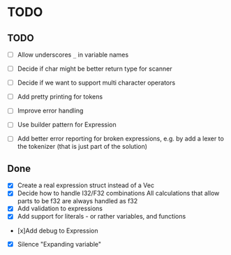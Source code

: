 # TODO


## TODO
- [ ] Allow underscores `_` in variable names

- [ ] Decide if char might be better return type for scanner
- [ ] Decide if we want to support multi character operators
- [ ] Add pretty printing for tokens
- [ ] Improve error handling
- [ ] Use builder pattern for Expression
- [ ] Add better error reporting for broken expressions, e.g. by add a lexer to the tokenizer (that is just part of the solution)

## Done
- [x] Create a real expression struct instead of a Vec<Token>
- [x] Decide how to handle I32/F32 combinations
	All calculations that allow parts to be f32 are always handled as f32
- [x] Add validation to expressions
- [x] Add support for literals - or rather variables, and functions
- [x]Add debug to Expression
- [x] Silence "Expanding variable"

